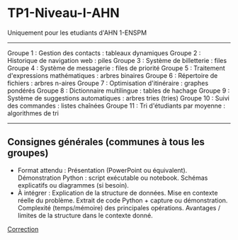 # TP1-Niveau-I-AHN
Uniquement pour les etudiants d'AHN 1-ENSPM

<hr>

Groupe 1 : Gestion des contacts : tableaux dynamiques
Groupe 2 : Historique de navigation web : piles
Groupe 3 : Système de billetterie : files
Groupe 4 : Système de messagerie : files de priorité
Groupe 5 : Traitement d'expressions mathématiques : arbres
binaires
Groupe 6 : Répertoire de fichiers : arbres n-aires
Groupe 7 : Optimisation d'itinéraire : graphes pondérés
Groupe 8 : Dictionnaire multilingue : tables de hachage
Groupe 9 : Système de suggestions automatiques : arbres
tries (tries)
Groupe 10 : Suivi des commandes : listes chaînées
Groupe 11 : Tri d'étudiants par moyenne : algorithmes de tri

<hr>

## Consignes générales (communes à tous les groupes)
* Format attendu :
     Présentation (PowerPoint ou équivalent).
     Démonstration Python : script exécutable ou notebook.
     Schémas explicatifs ou diagrammes (si besoin).
* À intégrer :
    Explication de la structure de données.
    Mise en contexte réelle du problème.
    Extrait de code Python + capture ou démonstration.
    Complexité (temps/mémoire) des principales opérations.
    Avantages / limites de la structure dans le contexte donné.


<a href="correction.md">Correction</a>